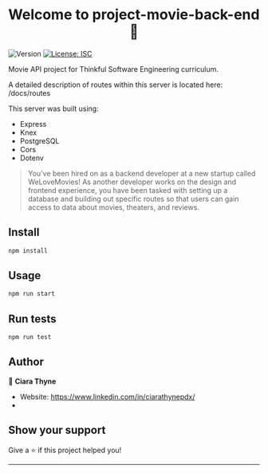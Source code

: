 <h1 align="center">Welcome to project-movie-back-end 👋</h1>
<p>
  <img alt="Version" src="https://img.shields.io/badge/version-1.0.0-blue.svg?cacheSeconds=2592000" />
  <a href="#" target="_blank">
    <img alt="License: ISC" src="https://img.shields.io/badge/License-ISC-yellow.svg" />
  </a>
</p>


Movie API project for Thinkful Software Engineering curriculum.

A detailed description of routes within this server is located here: /docs/routes

This server was built using:
<ul>
  <li>Express</li>
<li>Knex</li>
<li>PostgreSQL</li>
<li>Cors</li>
<li>Dotenv</li>
  </ul>

> You've been hired on as a backend developer at a new startup called WeLoveMovies! As another developer works on the design and frontend experience, you have been tasked with setting up a database and building out specific routes so that users can gain access to data about movies, theaters, and reviews.

## Install

```sh
npm install
```

## Usage

```sh
npm run start
```

## Run tests

```sh
npm run test
```

## Author

👤 **Ciara Thyne**

* Website: https://www.linkedin.com/in/ciarathynepdx/
* 
## Show your support

Give a ⭐️ if this project helped you!

***

